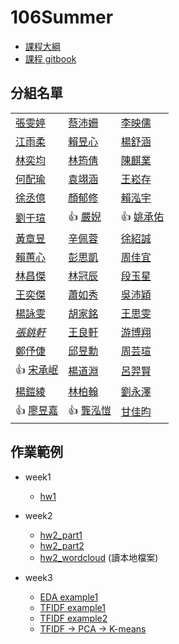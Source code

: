 ﻿# 106Summer

- [課程大綱](http://www.n2.org.tw/pub/uploads/8N2033_臺大_蔡芸琤_資料科學程式設計0426.pdf)
- [課程 gitbook](https://n2-data-science-programming.gitbook.io/rsummer/)

## 分組名單
| | | |
--|--|--
[張雯婷](https://github.com/1221cc/123456) | [蔡沛姍](https://github.com/Pei4/Exercise) | [李映儒](https://github.com/Lulu-Lee/106-Summer-Class)| 
[江雨柔](https://github.com/stephanie0324/cs-summer-school) | [賴昱心](https://github.com/SafiaLai/Test.git) | [楊舒涵](https://github.com/yshuhan/project) | 
[林奕均](https://github.com/yichunchloe/2018-Summer-CSX-RProject) | [林筠倩](https://github.com/linicelock/CS-X-summer-2018) | [陳麒業](https://github.com/Gsus4/CSX_Summer_2018) | 
[何配瑜](https://github.com/pd1921/CSX_RProject_2018) | [袁翊涵](https://github.com/Rcatgaze/b06702016) | [王崧存](https://github.com/B10604106/B10604106) | 
[徐丞億](https://github.com/bwychenyi/CSX_RProject_Summer_2018) | [顏郁修](https://github.com/willsonyen/CSX_RProject_Summer_2018) | [賴泓宇](https://github.com/Austinlaiaccount/2018summerrproject) | 
[劉于瑄](https://github.com/yuly830914/CSX_RProject) | :thumbsup: [嚴婗](https://github.com/nicoleyen/ex1) | :thumbsup: [姚承佑](https://github.com/pccuyao/Example) | 
[黃章昱](https://github.com/jack2012aa/CSX-R-project) | [辛佩蓉](https://github.com/PeijungHsin/CSXsppjhsin) | [徐紹誠](https://github.com/Ipasss/example) | 
[賴蕙心](https://github.com/rwg00201/002) | [彭思凱](https://github.com/Ashley3477/R_2018Summer) | [周佳宜](https://github.com/daisychou1995/R-Project_2018Summer) | 
[林昌傑](https://github.com/Jerry882612/Jerry882612) | [林冠辰](https://github.com/tedlinx/CSX_RProject_summer_2018) | [段玉星](http://github.com/tuanstar90208/stardog) | 
[王奕傑](https://github.com/ericwang1998/CSX_RProject_Summer_2018) | [蕭如秀](https://github.com/ruxiuhsiao/homework) | [吳沛穎](https://github.com/peiyingwu0705/-) | 
[楊詠雯](https://github.com/YongWen-Yang/example) | [胡家銘](https://github.com/jiaminghummc110610014/Example) | [王思雯](https://github.com/abcxzew/Example) | 
_[張銚軒]()_ | [王良軒](https://github.com/jason10130021/CS-X_106_Summer) | [游博翔](https://github.com/cartus0910/2018SUMMER_R) | 
[鄭伃倢](https://github.com/minikitty2926/Yujie_106_Summer) | [邱昱勳](https://github.com/retx/CHIU-YU-HSUN) | [周芸瑄](https://github.com/chouyunhsuan/chou) | 
:thumbsup: [宋承岷](https://github.com/marksong1105/CSX_RProject_Summer_2018) | [楊道淵](https://github.com/bearhugdao/CSX_RProject_summer_2018/) | [呂羿賢](https://github.com/luyihsien/CSX_RProject_Spring_2018) | 
[楊鎧綾](https://github.com/yangkailing/example) | [林柏翰](https://github.com/Bo-Han/NTU-R) | [劉永澤](https://github.com/Ryanliu89/RyanLiu-R) | 
:thumbsup: [廖昱嘉](https://github.com/icedragon5235/ntu-cs-x) | :thumbsup: [龔泓愷](https://github.com/Bourbon0212/NTU-CS-X) | [甘佳昀](https://github.com/clairekan/NTU_R) |


## 作業範例

- week1
  - [hw1](https://ntu-csx-datascience.github.io/106Summer/week1/hw1.html)

- week2
  - [hw2_part1](https://ntu-csx-datascience.github.io/106Summer/week2/ggplot2Example.html)
  - [hw2_part2](https://ntu-csx-datascience.github.io/106Summer/week2/textMining.html)
  - [hw2_wordcloud](https://ntu-csx-datascience.github.io/106Summer/week2/wordcloud/wordcloud.html) (讀本地檔案)
  
- week3
  - [EDA example1](https://ntu-csx-datascience.github.io/106Summer/week3/EDA.html)
  - [TFIDF example1](https://ntu-csx-datascience.github.io/106Summer/week3/tfidf/tfidf.html)
  - [TFIDF example2](https://ntu-csx-datascience.github.io/106Summer/week3/PTTBoyGirl.html)
  - [TFIDF -> PCA -> K-means](https://ntu-csx-datascience.github.io/106Summer/week3/week3_example.html)
